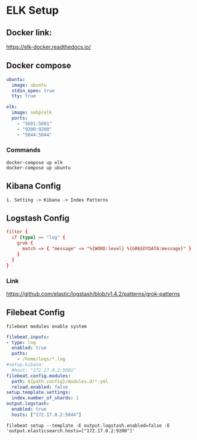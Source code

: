 # ELK Setup

## Docker link:
https://elk-docker.readthedocs.io/

## Docker compose
```yml
ubuntu:
  image: ubuntu
  stdin_open: true
  tty: true

elk:
  image: sebp/elk
  ports:
    - "5601:5601"
    - "9200:9200"
    - "5044:5044"
```
### Commands
```
docker-compose up elk
docker-compose up ubuntu
```

## Kibana Config
    1. Setting -> Kibana -> Index Patterns

## Logstash Config
```conf
filter {
  if [type] == "log" {
    grok {
      match => { "message" => "%{WORD:level} %{GREEDYDATA:message}" }
    }
  }
}
```
### Link
https://github.com/elastic/logstash/blob/v1.4.2/patterns/grok-patterns

## Filebeat Config
```
filebeat modules enable system
```
```yml
filebeat.inputs:
- type: log
  enabled: true
  paths:
    - /home/logs/*.log
#setup.kibana:
  #host: "172.17.0.2:5601"
filebeat.config.modules:
  path: ${path.config}/modules.d/*.yml
  reload.enabled: false
setup.template.settings:
  index.number_of_shards: 1
output.logstash:
  enabled: true
  hosts: ["172.17.0.2:5044"]
```
```
filebeat setup --template -E output.logstash.enabled=false -E 'output.elasticsearch.hosts=["172.17.0.2:9200"]'
```
